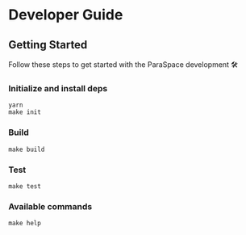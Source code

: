 # Developer Guide

## Getting Started

Follow these steps to get started with the ParaSpace development :hammer_and_wrench:


### Initialize and install deps

```
yarn
make init
```

### Build

```
make build
```

### Test

```
make test
```

### Available commands

```
make help
```
